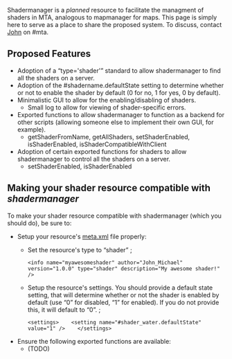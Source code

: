 Shadermanager is a <em>planned</em> resource to facilitate the managment of shaders in MTA, analogous to mapmanager for maps. This page is simply here to serve as a place to share the proposed system. To discuss, contact [John](/docs/user:john.md "wikilink") on \#mta.

Proposed Features
-----------------

-   Adoption of a “type='shader'” standard to allow shadermanager to find all the shaders on a server.
-   Adoption of the \#shadername.defaultState setting to determine whether or not to enable the shader by default (0 for no, 1 for yes, 0 by default).
-   Minimalistic GUI to allow for the enabling/disabling of shaders.
    -   Small log to allow for viewing of shader-specific errors.
-   Exported functions to allow shadermanager to function as a backend for other scripts (allowing someone else to implement their own GUI, for example).
    -   getShaderFromName, getAllShaders, setShaderEnabled, isShaderEnabled, isShaderCompatibleWithClient
-   Adoption of certain exported functions for shaders to allow shadermanager to control all the shaders on a server.
    -   setShaderEnabled, isShaderEnabled

Making your shader resource compatible with <em>shadermanager</em>
------------------------------------------------------------------

To make your shader resource compatible with shadermanager (which you should do), be sure to:

-   Setup your resource's [meta.xml](/docs/meta.xml.md "wikilink") file properly:
    -   Set the resource's type to “shader”
        ;

            <info name="myawesomeshader" author="John_Michael" version="1.0.0" type="shader" description="My awesome shader!" />

    -   Setup the resource's settings. You should provide a default state setting, that will determine whether or not the shader is enabled by default (use “0” for disabled, “1” for enabled). If you do not provide this, it will default to “0”.
        ;

            <settings>    <setting name="#shader_water.defaultState" value="1" />    </settings>

<!-- -->

-   Ensure the following exported functions are available:
    -   (TODO)
